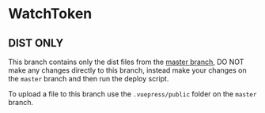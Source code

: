 # WatchToken

## DIST ONLY
This branch contains only the dist files from the [master branch](https://github.com/sadlovestory73588/watch-token/tree/master), DO NOT make any changes directly to this branch, instead make your changes on the `master` branch and then run the deploy script.

To upload a file to this branch use the `.vuepress/public` folder on the `master` branch.
